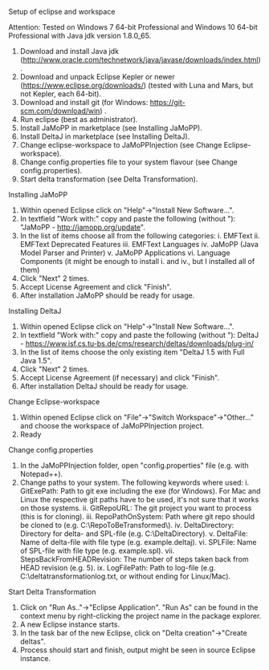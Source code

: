Setup of eclipse and workspace

Attention: Tested on Windows 7 64-bit Professional and Windows 10 64-bit Professional with Java jdk version 1.8.0_65.

1. Download and install Java jdk (http://www.oracle.com/technetwork/java/javase/downloads/index.html).
2. Download and unpack Eclipse Kepler or newer (https://www.eclipse.org/downloads/) (tested with Luna and Mars, but not Kepler, each 64-bit).
3. Download and install git (for Windows: https://git-scm.com/download/win) .
4. Run eclipse (best as administrator).
5. Install JaMoPP in marketplace (see Installing JaMoPP).
6. Install DeltaJ in marketplace (see Installing DeltaJ).
7. Change eclipse-workspace to JaMoPPInjection (see Change Eclipse-workspace).
8. Change config.properties file to your system flavour (see Change config.properties).
9. Start delta transformation (see Delta Transformation).

Installing JaMoPP

1. Within opened Eclipse click on "Help"->"Install New Software...".
2. In textfield "Work with:" copy and paste the following (without "): "JaMoPP - http://jamopp.org/update".
3. In the list of items choose all from the following categories: 
	i. EMFText
	ii. EMFText Deprecated Features
	iii. EMFText Languages
	iv. JaMoPP (Java Model Parser and Printer)
	v. JaMoPP Applications
	vi. Language Components
	(it might be enough to install i. and iv., but I installed all of them)
4. Click "Next" 2 times.
5. Accept License Agreement and click "Finish".
6. After installation JaMoPP should be ready for usage.


Installing DeltaJ

1. Within opened Eclipse click on "Help"->"Install New Software...".
2. In textfield "Work with:" copy and paste the following (without "): DeltaJ - https://www.isf.cs.tu-bs.de/cms/research/deltas/downloads/plug-in/
3. In the list of items choose the only existing item "DeltaJ 1.5 with Full Java 1.5".
4. Click "Next" 2 times.
5. Accept License Agreement (if necessary) and click "Finish".
6. After installation DeltaJ should be ready for usage.


Change Eclipse-workspace

1. Within opened Eclipse click on "File"->"Switch Workspace"->"Other..." and choose the workspace of JaMoPPInjection project.
2. Ready


Change config.properties

1. In the JaMoPPInjection folder, open "config.properties" file (e.g. with Notepad++).
2. Change paths to your system. The following keywords where used:
	i. GitExePath: Path to git exe including the exe (for Windows). For Mac and Linux the respective git paths have to be used, it's not sure that it works on those systems.
	ii. GitRepoURL: The git project you want to process (this is for cloning).
	iii. RepoPathOnSystem: Path where git repo should be cloned to (e.g. C:\\RepoToBeTransformed\\).
	iv. DeltaDirectory: Directory for delta- and SPL-file (e.g. C:\\DeltaDirectory).
	v. DeltaFile: Name of delta-file with file type (e.g. example.deltaj).
	vi. SPLFile: Name of SPL-file with file type (e.g. example.spl).
	vii. StepsBackFromHEADRevision: The number of steps taken back from HEAD revision (e.g. 5).
	ix. LogFilePath: Path to log-file (e.g. C:\\deltatransformationlog.txt, or without ending for Linux/Mac).
	
Start Delta Transformation

1. Click on "Run As.."->"Eclipse Application". "Run As" can be found in the context menu by right-clicking the project name in the package explorer.
2. A new Eclipse instance starts.
3. In the task bar of the new Eclipse, click on "Delta creation"->"Create deltas".
4. Process should start and finish, output might be seen in source Eclipse instance.

